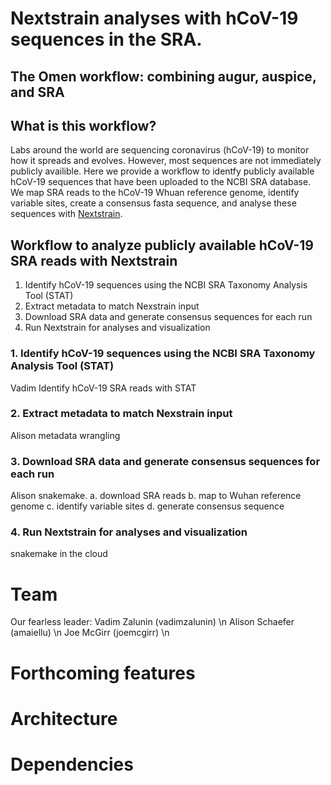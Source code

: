 # Nextstrain analyses with hCoV-19 sequences in the SRA.

## The Omen workflow: combining augur, auspice, and SRA
## What is this workflow?
Labs around the world are sequencing coronavirus (hCoV-19) to monitor how it spreads and evolves. However, most sequences are not immediately publicly availible. Here we provide a workflow to identfy publicly available hCoV-19 sequences that have been uploaded to the NCBI SRA database. We map SRA reads to the hCoV-19 Whuan reference genome, identify variable sites, create a consensus fasta sequence, and analyse these sequences with [Nextstrain](https://github.com/nextstrain/ncov).

## Workflow to analyze publicly available hCoV-19 SRA reads with Nextstrain
1. Identify hCoV-19 sequences using the NCBI SRA Taxonomy Analysis Tool (STAT) 
2. Extract metadata to match Nexstrain input
3. Download SRA data and generate consensus sequences for each run
4. Run Nextstrain for analyses and visualization

### 1. Identify hCoV-19 sequences using the NCBI SRA Taxonomy Analysis Tool (STAT)
Vadim Identify hCoV-19 SRA reads with STAT
### 2. Extract metadata to match Nexstrain input
Alison metadata wrangling
### 3. Download SRA data and generate consensus sequences for each run
Alison snakemake. 
a. download SRA reads
b. map to Wuhan reference genome
c. identify variable sites
d. generate consensus sequence
### 4. Run Nextstrain for analyses and visualization
snakemake in the cloud

# Team
Our fearless leader: Vadim Zalunin (vadimzalunin) \n
Alison Schaefer (amaiellu) \n
Joe McGirr (joemcgirr) \n

# Forthcoming features

# Architecture

# Dependencies
